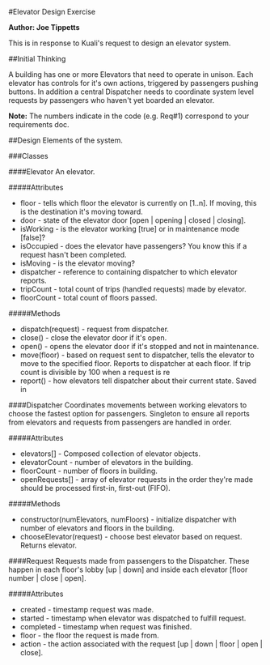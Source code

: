 #Elevator Design Exercise

**Author: Joe Tippetts**

This is in response to Kuali's request to design an elevator system. 

##Initial Thinking

A building has one or more Elevators that need to operate in unison.  Each
elevator has controls for it's own actions, triggered by passengers pushing
 buttons.  In addition a central Dispatcher needs to coordinate system level
 requests by passengers who haven't yet boarded an elevator.

**Note:**
The numbers indicate in the code (e.g. Req#1) correspond to your requirements doc.

##Design
Elements of the system. 

###Classes

####Elevator
An elevator.

#####Attributes
* floor - tells which floor the elevator is currently on [1..n]. If moving, this
    is the destination it's moving toward.
* door - state of the elevator door [open | opening | closed | closing]. 
* isWorking - is the elevator working [true] or in maintenance mode [false]?
* isOccupied - does the elevator have passengers? You know this if a request hasn't
    been completed.
* isMoving - is the elevator moving?
* dispatcher - reference to containing dispatcher to which elevator reports.
* tripCount - total count of trips (handled requests) made by elevator.
* floorCount - total count of floors passed.

#####Methods
* dispatch(request) - request from dispatcher.
* close() - close the elevator door if it's open.
* open() - opens the elevator door if it's stopped and not in 
    maintenance.
* move(floor) - based on request sent to dispatcher, tells the elevator to move 
    to the specified floor. Reports to dispatcher at each floor. If trip count is 
    divisible by 100 when a request is re
* report() - how elevators tell dispatcher about their current state.  Saved in  


####Dispatcher
Coordinates movements between working elevators to choose the fastest
option for passengers.  Singleton to ensure all reports from elevators and
requests from passengers are handled in order.

#####Attributes
* elevators[] - Composed collection of elevator objects.
* elevatorCount - number of elevators in the building.
* floorCount - number of floors in building. 
* openRequests[] - array of elevator requests in the order they're made should
    be processed first-in, first-out (FIFO). 

#####Methods
* constructor(numElevators, numFloors) - initialize dispatcher with number of 
    elevators and floors in the building.
* chooseElevator(request) - choose best elevator based on request. Returns
    elevator.

####Request
Requests made from passengers to the Dispatcher. These happen in each floor's 
lobby [up | down] and inside each elevator [floor number | close | open].

#####Attributes
* created - timestamp request was made.
* started - timestamp when elevator was dispatched to fulfill request.
* completed - timestamp when request was finished.
* floor - the floor the request is made from.
* action - the action associated with the request [up | down | floor | open | close].



